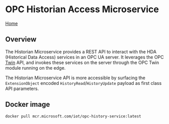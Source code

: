 # OPC Historian Access Microservice

[Home](readme.md)

## Overview

The Historian Microservice provides a REST API to interact with the HDA (Historical Data Access) services in an OPC UA server.  It leverages the OPC [Twin](twin.md) API, and invokes these services on the server through the OPC Twin module running on the edge.

The Historian Microservice API is more accessible by surfacing the `ExtensionObject` encoded `HistoryRead`/`HistoryUpdate` payload as first class API parameters.

## Docker image

`docker pull mcr.microsoft.com/iot/opc-history-service:latest`
